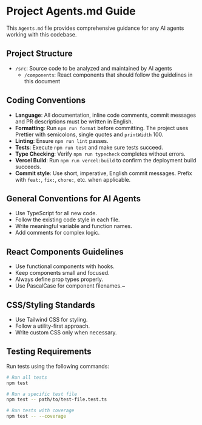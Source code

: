 # Project Agents.md Guide

This `Agents.md` file provides comprehensive guidance for any AI agents working with this codebase.

## Project Structure

- `/src`: Source code to be analyzed and maintained by AI agents
  - `/components`: React components that should follow the guidelines in this document

## Coding Conventions

- **Language**: All documentation, inline code comments, commit messages and PR descriptions must be written in English.
- **Formatting**: Run `npm run format` before committing. The project uses Prettier with semicolons, single quotes and `printWidth` 100.
- **Linting**: Ensure `npm run lint` passes.
- **Tests**: Execute `npm run test` and make sure tests succeed.
- **Type Checking**: Verify `npm run typecheck` completes without errors.
- **Vercel Build**: Run `npm run vercel:build` to confirm the deployment build succeeds.
- **Commit style**: Use short, imperative, English commit messages. Prefix with `feat:`, `fix:`, `chore:`, etc. when applicable.

## General Conventions for AI Agents

- Use TypeScript for all new code.
- Follow the existing code style in each file.
- Write meaningful variable and function names.
- Add comments for complex logic.

## React Components Guidelines

- Use functional components with hooks.
- Keep components small and focused.
- Always define prop types properly.
- Use PascalCase for component filenames.~

## CSS/Styling Standards

- Use Tailwind CSS for styling.
- Follow a utility-first approach.
- Write custom CSS only when necessary.

## Testing Requirements

Run tests using the following commands:

```bash
# Run all tests
npm test

# Run a specific test file
npm test -- path/to/test-file.test.ts

# Run tests with coverage
npm test -- --coverage
```
